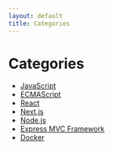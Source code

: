 ```yaml
---
layout: default
title: Categories
---
```


<div class="post">
	<h1 class="pageTitle">Categories</h1>
	<ul>
		<li><a href="./javascript">JavaScript</a></li>
		<li><a href="./ecmascript">ECMAScript</a></li>
		<li><a href="./react">React</a></li>
		<li><a href="./nextjs">Next.js</a></li>
		<li><a href="./nodejs">Node.js</a></li>
		<li><a href="./express">Express MVC Framework</a></li>
		<li><a href="./docker">Docker</a></li>
	</ul>
</div>
